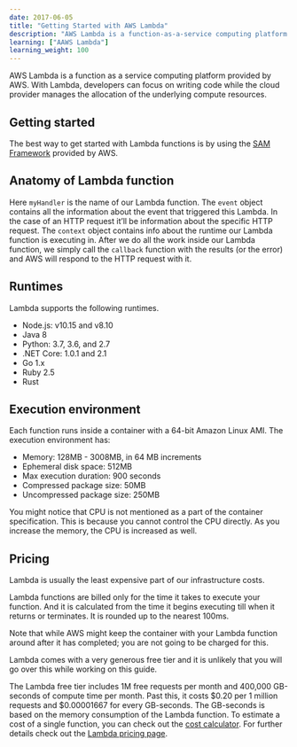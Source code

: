 ```yaml
---
date: 2017-06-05
title: "Getting Started with AWS Lambda"
description: "AWS Lambda is a function-as-a-service computing platform by AWS. Read this to for getting started with Lambda."
learning: ["AAWS Lambda"]
learning_weight: 100
---
```


AWS Lambda is a function as a service computing platform provided by AWS. With Lambda, developers can focus on writing code while the cloud provider manages the allocation of the underlying compute resources.

## Getting started

The best way to get started with Lambda functions is by using the <a href='https://github.com/awslabs/serverless-application-model/' target='_blank'>SAM Framework</a> provided by AWS.

## Anatomy of Lambda function

Here `myHandler` is the name of our Lambda function. The `event` object contains all the information about the event that triggered this Lambda. In the case of an HTTP request it’ll be information about the specific HTTP request. The `context` object contains info about the runtime our Lambda function is executing in. After we do all the work inside our Lambda function, we simply call the `callback` function with the results (or the error) and AWS will respond to the HTTP request with it.

## Runtimes

Lambda supports the following runtimes.

  * Node.js: v10.15 and v8.10
  * Java 8
  * Python: 3.7, 3.6, and 2.7
  * .NET Core: 1.0.1 and 2.1
  * Go 1.x
  * Ruby 2.5
  * Rust

## Execution environment

Each function runs inside a container with a 64-bit Amazon Linux AMI. The execution environment has:

  * Memory: 128MB - 3008MB, in 64 MB increments
  * Ephemeral disk space: 512MB
  * Max execution duration: 900 seconds
  * Compressed package size: 50MB
  * Uncompressed package size: 250MB

You might notice that CPU is not mentioned as a part of the container specification. This is because you cannot control the CPU directly. As you increase the memory, the CPU is increased as well.

## Pricing

Lambda is usually the least expensive part of our infrastructure costs.

Lambda functions are billed only for the time it takes to execute your function. And it is calculated from the time it begins executing till when it returns or terminates. It is rounded up to the nearest 100ms.

Note that while AWS might keep the container with your Lambda function around after it has completed; you are not going to be charged for this.

Lambda comes with a very generous free tier and it is unlikely that you will go over this while working on this guide.

The Lambda free tier includes 1M free requests per month and 400,000 GB-seconds of compute time per month. Past this, it costs $0.20 per 1 million requests and $0.00001667 for every GB-seconds. The GB-seconds is based on the memory consumption of the Lambda function. To estimate a cost of a single function, you can check out the <a href='/lambda-cost-calculator' target='_blank'>cost calculator</a>. For further details check out the <a href='https://aws.amazon.com/lambda/pricing/' target='_blank'>Lambda pricing page</a>.
